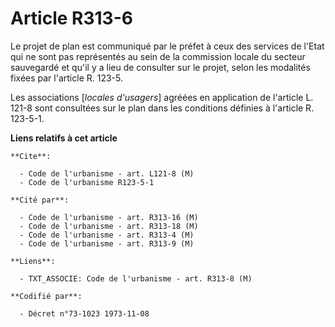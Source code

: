 # Article R313-6

Le projet de plan est communiqué par le préfet à ceux des services de l'Etat qui ne sont pas représentés au sein de la
commission locale du secteur sauvegardé et qu'il y a lieu de consulter sur le projet, selon les modalités fixées par
l'article R. 123-5.

Les associations [*locales d'usagers*] agréées en application de l'article L. 121-8 sont consultées sur le plan dans les
conditions définies à l'article R. 123-5-1.

**Liens relatifs à cet article**

	**Cite**:

	  - Code de l'urbanisme - art. L121-8 (M)
	  - Code de l'urbanisme R123-5-1

	**Cité par**:

	  - Code de l'urbanisme - art. R313-16 (M)
	  - Code de l'urbanisme - art. R313-18 (M)
	  - Code de l'urbanisme - art. R313-4 (M)
	  - Code de l'urbanisme - art. R313-9 (M)

	**Liens**:

	  - TXT_ASSOCIE: Code de l'urbanisme - art. R313-8 (M)

	**Codifié par**:

	  - Décret n°73-1023 1973-11-08
